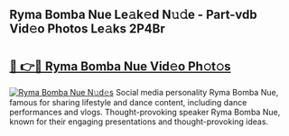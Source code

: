 ## Ryma Bomba Nue Le𝚊k𝚎d N𝚞𝚍e - Part-vdb Vid𝚎o Photos Le𝚊ks 2P4Br

# <h2><a href="http://fb07hr1.evod.top/?m=Ryma+Bomba+Nue">🔗 👉🔴 Ryma Bomba Nue Vid𝚎o Ph𝚘t𝚘s</a></h2>

[![Ryma Bomba Nue N𝚞d𝚎s](https://i.imgur.com/8V9OHl7.gif)](http://fb07hr1.evod.top/?m=Ryma+Bomba+Nue)
Social media personality Ryma Bomba Nue, famous for sharing lifestyle and dance content, including dance performances and vlogs. Thought-provoking speaker Ryma Bomba Nue, known for their engaging presentations and thought-provoking ideas. 
